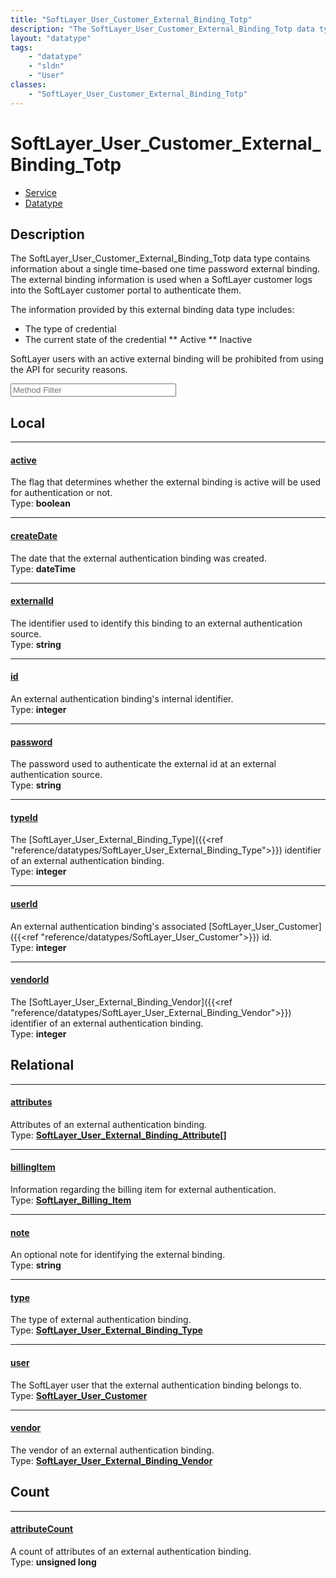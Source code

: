 ```yaml
---
title: "SoftLayer_User_Customer_External_Binding_Totp"
description: "The SoftLayer_User_Customer_External_Binding_Totp data type contains information about a single time-based one time pass... "
layout: "datatype"
tags:
    - "datatype"
    - "sldn"
    - "User"
classes:
    - "SoftLayer_User_Customer_External_Binding_Totp"
---
```


# SoftLayer_User_Customer_External_Binding_Totp
<div id='service-datatype'>
    <ul id='sldn-reference-tabs'>
    <li id='service'> <a href='/reference/services/SoftLayer_User_Customer_External_Binding_Totp' >Service</a></li>    <li id='datatype'> <a href='/reference/datatypes/SoftLayer_User_Customer_External_Binding_Totp' >Datatype</a></li>
    </ul>
</div>

## Description 
The SoftLayer_User_Customer_External_Binding_Totp data type contains information about a single time-based one time password external binding.  The external binding information is used when a SoftLayer customer logs into the SoftLayer customer portal to authenticate them. 

The information provided by this external binding data type includes: 
* The type of credential
* The current state of the credential
** Active
** Inactive


SoftLayer users with an active external binding will be prohibited from using the API for security reasons. 





<!-- Service Filer BEGIN -->
<div class="view-filters">
        <div class="clearfix">
            <div class="search-input-box">
                <input placeholder="Method Filter" onkeyup="titleSearch(inputId='prop-input', divId='properties', elementClass='prop-row')" 
                    type="text" id="prop-input" value="" size="30" maxlength="128" class="form-text">
            </div>
        </div>
</div>
<!-- Service Filer END -->

<div id="properties" class="content">
<div id="localProperties" class="prop-content" >

## Local
-----
[active]: #active
#### [active]
The flag that determines whether the external binding is active will be used for authentication or not.   
<span class="type-label">Type: </span>**boolean**

-----
[createDate]: #createdate
#### [createDate]
The date that the external authentication binding was created.  
<span class="type-label">Type: </span>**dateTime**

-----
[externalId]: #externalid
#### [externalId]
The identifier used to identify this binding to an external authentication source.   
<span class="type-label">Type: </span>**string**

-----
[id]: #id
#### [id]
An external authentication binding's internal identifier.  
<span class="type-label">Type: </span>**integer**

-----
[password]: #password
#### [password]
The password used to authenticate the external id at an external authentication source.   
<span class="type-label">Type: </span>**string**

-----
[typeId]: #typeid
#### [typeId]
The [SoftLayer_User_External_Binding_Type]({{<ref "reference/datatypes/SoftLayer_User_External_Binding_Type">}}) identifier of an external authentication binding.   
<span class="type-label">Type: </span>**integer**

-----
[userId]: #userid
#### [userId]
An external authentication binding's associated [SoftLayer_User_Customer]({{<ref "reference/datatypes/SoftLayer_User_Customer">}}) id.   
<span class="type-label">Type: </span>**integer**

-----
[vendorId]: #vendorid
#### [vendorId]
The [SoftLayer_User_External_Binding_Vendor]({{<ref "reference/datatypes/SoftLayer_User_External_Binding_Vendor">}}) identifier of an external authentication binding.   
<span class="type-label">Type: </span>**integer**

</div>
<!-- LOCAL PROPERTY END -->

<div id="relationalProperties"  class="prop-content" >

## Relational
-----
[attributes]: #attributes
#### [attributes]
Attributes of an external authentication binding.  
<span class="type-label">Type: </span>**<a href='/reference/datatypes/SoftLayer_User_External_Binding_Attribute'>SoftLayer_User_External_Binding_Attribute[] </a>**

-----
[billingItem]: #billingitem
#### [billingItem]
Information regarding the billing item for external authentication.  
<span class="type-label">Type: </span>**<a href='/reference/datatypes/SoftLayer_Billing_Item'>SoftLayer_Billing_Item </a>**

-----
[note]: #note
#### [note]
An optional note for identifying the external binding.  
<span class="type-label">Type: </span>**string**

-----
[type]: #type
#### [type]
The type of external authentication binding.  
<span class="type-label">Type: </span>**<a href='/reference/datatypes/SoftLayer_User_External_Binding_Type'>SoftLayer_User_External_Binding_Type </a>**

-----
[user]: #user
#### [user]
The SoftLayer user that the external authentication binding belongs to.  
<span class="type-label">Type: </span>**<a href='/reference/datatypes/SoftLayer_User_Customer'>SoftLayer_User_Customer </a>**

-----
[vendor]: #vendor
#### [vendor]
The vendor of an external authentication binding.  
<span class="type-label">Type: </span>**<a href='/reference/datatypes/SoftLayer_User_External_Binding_Vendor'>SoftLayer_User_External_Binding_Vendor </a>**


## Count

-----
[attributeCount]: #attributecount
#### [attributeCount]
A count of attributes of an external authentication binding.   
<span class="type-label">Type: </span>**unsigned long**

</div>


